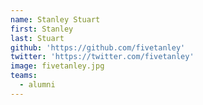 ```yaml
---
name: Stanley Stuart
first: Stanley
last: Stuart
github: 'https://github.com/fivetanley'
twitter: 'https://twitter.com/fivetanley'
image: fivetanley.jpg
teams:
  - alumni
---
```

